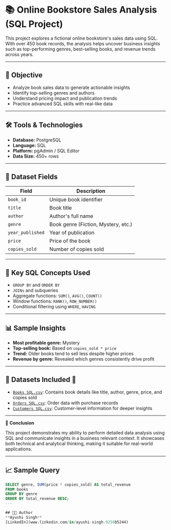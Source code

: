 # 📚 Online Bookstore Sales Analysis (SQL Project)

This project explores a fictional online bookstore's sales data using SQL. With over 450 book records, the analysis helps uncover business insights such as top-performing genres, best-selling books, and revenue trends across years.

---

## 📌 Objective

- Analyze book sales data to generate actionable insights  
- Identify top-selling genres and authors  
- Understand pricing impact and publication trends  
- Practice advanced SQL skills with real-like data

---

## 🛠️ Tools & Technologies

- **Database:** PostgreSQL  
- **Language:** SQL  
- **Platform:** pgAdmin / SQL Editor  
- **Data Size:** 450+ rows

---

## 📂 Dataset Fields

| Field           | Description                          |
|----------------|--------------------------------------|
| `book_id`       | Unique book identifier               |
| `title`         | Book title                           |
| `author`        | Author's full name                   |
| `genre`         | Book genre (Fiction, Mystery, etc.)  |
| `year_published`| Year of publication                  |
| `price`         | Price of the book                    |
| `copies_sold`   | Number of copies sold                |

---

## 🧠 Key SQL Concepts Used

- `GROUP BY` and `ORDER BY`  
- `JOINs` and subqueries  
- Aggregate functions: `SUM()`, `AVG()`, `COUNT()`  
- Window functions: `RANK()`, `ROW_NUMBER()`  
- Conditional filtering using `WHERE`, `HAVING`

---

## 📊 Sample Insights

- **Most profitable genre:** Mystery  
- **Top-selling book:** Based on `copies_sold * price`  
- **Trend:** Older books tend to sell less despite higher prices  
- **Revenue by genre:** Revealed which genres consistently drive profit

---

## 📂 Datasets Included 🔗

- [`Books SQL.csv`](./Books%20Sql.csv.xlsx): Contains book details like title, author, genre, price, and copies sold  
- [`Orders SQL.csv`](./Orders%20Sql.csv.xlsx): Order data with purchase records  
- [`Customers SQL.csv`](./Customers%20Sql.csv.xlsx): Customer-level information for deeper insights  

----

📌 **Conclusion**

This project demonstrates my ability to perform detailed data analysis using SQL and communicate insights in a business
relevant context. It showcases both technical and analytical thinking, making it suitable for real-world applications.

---

## 📈 Sample Query

```sql
SELECT genre, SUM(price * copies_sold) AS total_revenue
FROM books
GROUP BY genre
ORDER BY total_revenue DESC;
---

## 👩‍💻 Author
**Ayushi Singh**  
[LinkedIn](www.linkedin.com/in/ayushi-singh-9259b5244)
